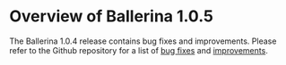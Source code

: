 # Overview of Ballerina 1.0.5

The Ballerina 1.0.4 release contains bug fixes and improvements. Please refer to the Github repository for a list of [bug fixes](https://github.com/ballerina-platform/ballerina-lang/issues?utf8=✓&q=is%3Aissue+label%3AType%2FBug+milestone%3A%22Ballerina+1.0.5%22+is%3Aclosed+)
and [improvements](https://github.com/ballerina-platform/ballerina-lang/issues?utf8=✓&q=is%3Aissue+milestone%3A%22Ballerina+1.0.5%22+is%3Aclosed+label%3AType%2FImprovement+).
